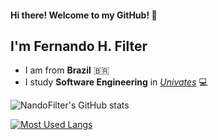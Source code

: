#### Hi there! Welcome to my GitHub! 👋

## I'm Fernando H. Filter
- I am from **Brazil** 🇧🇷
- I study **Software Engineering** in *[Univates](https://www.univates.br/)* 💻

![NandoFilter's GitHub stats](https://github-readme-stats.vercel.app/api?username=NandoFilter&theme=tokyonight&show_icons=true)

[![Most Used Langs](https://github-readme-stats.vercel.app/api/top-langs/?username=NandoFilter&layout=compact&theme=tokyonight)](https://github.com/anuraghazra/github-readme-stats)

